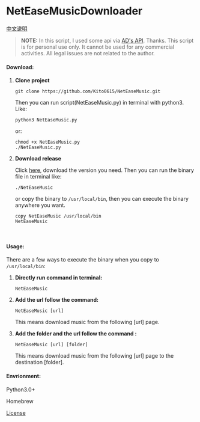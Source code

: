 # NetEaseMusicDownloader

[中文说明](https://github.com/Kito0615/NetEaseMusicDownloader/blob/master/README_CN.md) 

> **NOTE:** In this script, I used some api via [AD's API](https://api.imjad.cn/). Thanks. This 
> script is for personal use only. It cannot be used for any commercial 
> activities. All legal issues are not related to the author.

#### Download:

1. **Clone project**

   ```shell
   git clone https://github.com/Kito0615/NetEaseMusic.git	
   ```

   Then you can run script(NetEaseMusic.py) in terminal with python3. Like:

   ```shell
   python3 NetEaseMusic.py
   ```

   or:

   ```shell
   chmod +x NetEaseMusic.py
   ./NetEaseMusic.py
   ```

2. **Download release**

   Click [here](https://github.com/Kito0615/NetEaseMusicDownloader/releases), download the version you need. Then you can run the binary file in terminal like:

   ```shell
   ./NetEaseMusic
   ```

   or copy the binary to `/usr/local/bin`, then you can execute the binary anywhere you want.

   ```shell
   copy NetEaseMusic /usr/local/bin
   NetEaseMusic
   ```

   ​

#### Usage:

There are a few ways to execute the binary when you copy to `/usr/local/bin`:

1. **Directly run command in terminal:**

   ```shell
   NetEaseMusic	
   ```

2. **Add the url follow the command:**

   ```shell
   NetEaseMusic [url]	
   ```

   This means download music from the following [url] page.

3. **Add the folder and the url follow the command :**

   ```shell
   NetEaseMusic [url] [folder]
   ```

   This means download music from the following [url] page to the destination [folder].

#### Envrionment:

Python3.0+

Homebrew

[License](https://github.com/Kito0615/NetEaseMusicDownloader/blob/master/MIT.md)